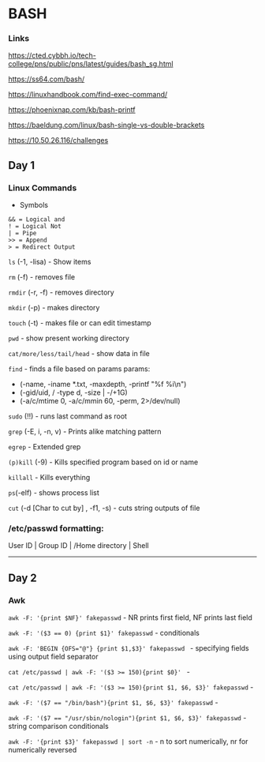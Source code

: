 # BASH

### Links

https://cted.cybbh.io/tech-college/pns/public/pns/latest/guides/bash_sg.html

https://ss64.com/bash/

https://linuxhandbook.com/find-exec-command/

https://phoenixnap.com/kb/bash-printf

https://baeldung.com/linux/bash-single-vs-double-brackets

https://10.50.26.116/challenges

## Day 1

### Linux Commands

-  Symbols
```
&& = Logical and
! = Logical Not
| = Pipe
>> = Append
> = Redirect Output
```

```ls```    (-1, -lisa)    -    Show items

```rm```   (-f)   -    removes file

```rmdir``` (-r, -f)  -    removes directory

```mkdir``` (-p)   -    makes directory

```touch``` (-t)   -    makes file or can edit timestamp

```pwd```        -      show present working directory

```cat/more/less/tail/head```    -    show data in file

```find```    -    finds a file based on params
params:  
- (-name, -iname \*.txt, -maxdepth, -printf "%f %i\n")
- (-gid/uid, / -type d, -size | -/+1G)
- (-a/c/mtime 0, -a/c/mmin 60, -perm, 2>/dev/null)

```sudo``` (!!)    -    runs last command as root

```grep``` (-E, i, -n, v)   -    Prints alike matching pattern

```egrep```    -    Extended grep

```(p)kill``` (-9)    -    Kills specified program based on id or name

```killall```    -     Kills everything

```ps```(-elf)   -    shows process list

```cut``` (-d [Char to cut by] , -f1, -s)    -    cuts string outputs of file

### /etc/passwd formatting:

User ID  |  Group ID  |  /Home directory  |  Shell


<hr>

## Day 2

### Awk

```awk -F: '{print $NF}' fakepasswd```    -    NR prints first field, NF prints last field

```awk -F: '($3 == 0) {print $1}' fakepasswd```    -    conditionals

```awk -F: 'BEGIN {OFS="@"} {print $1,$3}' fakepasswd ```    -    specifying fields using output field separator

```cat /etc/passwd | awk -F: '($3 >= 150){print $0}' ```    -    

```cat /etc/passwd | awk -F: '($3 >= 150){print $1, $6, $3}' fakepasswd```     -    

```awk -F: '($7 == "/bin/bash"){print $1, $6, $3}' fakepasswd```    -    

```awk -F: '($7 == "/usr/sbin/nologin"){print $1, $6, $3}' fakepasswd```    -    string comparison conditionals

```awk -F: '{print $3}' fakepasswd | sort -n```    -    n to sort numerically, nr for numerically reversed

